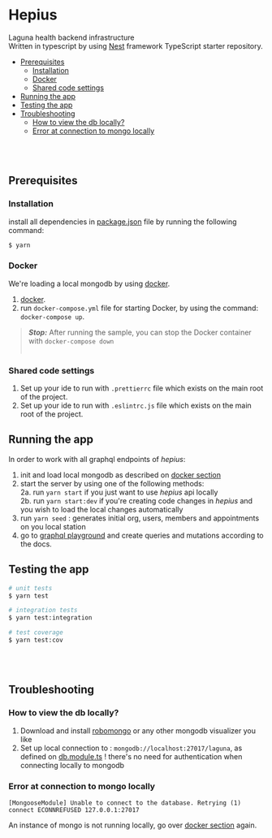# Hepius
Laguna health backend infrastructure
<br/>Written in typescript by using [Nest](https://github.com/nestjs/nest) framework TypeScript starter repository.

- [Prerequisites](#prerequisites)
   - [Installation](#installation)
   - [Docker](#docker)
   - [Shared code settings](#shared-code-settings)
- [Running the app](#running-the-app)
- [Testing the app](#testing-the-app)
- [Troubleshooting](#troubleshooting)
   - [How to view the db locally?](#how-to-view-the-db-locally-)
   - [Error at connection to mongo locally](#error-at-connection-to-mongo-locally)

<br/><br/>

## Prerequisites
### Installation
install all dependencies in [package.json](./package.json) file by running the following command:
```bash
$ yarn
```
### Docker
We're loading a local mongodb by using [docker](https://docs.docker.com/get-docker/).
1. [docker](https://docs.docker.com/get-docker/).
2. run `docker-compose.yml` file for starting Docker, by using the command: `docker-compose up`.
> **_Stop:_**  After running the sample, you can stop the Docker container with `docker-compose down`
<br/><br/>
### Shared code settings
1. Set up your ide to run with `.prettierrc` file which exists on the main root of the project.
2. Set up your ide to run with `.eslintrc.js` file which exists on the main root of the project.

## Running the app
In order to work with all graphql endpoints of *hepius*:
1. init and load local mongodb as described on [docker section](#docker)
2. start the server by using one of the following methods:
   <br/>2a. run `yarn start` if you just want to use *hepius* api locally
   <br/>2b. run `yarn start:dev` if you're creating code changes in *hepius* and you wish to load the local changes automatically
3. run `yarn seed` : generates initial org, users, members and appointments on you local station
4. go to [graphql playground](http://localhost:3000/graphql) and create queries and mutations according to the docs.

## Testing the app

```bash
# unit tests
$ yarn test

# integration tests
$ yarn test:integration

# test coverage
$ yarn test:cov
```

<br/><br/>

## Troubleshooting
### How to view the db locally?
1. Download and install [robomongo](https://robomongo.org/download) or any other mongodb visualizer you like
2. Set up local connection to : `mongodb://localhost:27017/laguna`, as defined on [db.module.ts](./src/db/db.module.ts)
   ! there's no need for authentication when connecting locally to mongodb

### Error at connection to mongo locally
```text
[MongooseModule] Unable to connect to the database. Retrying (1)
connect ECONNREFUSED 127.0.0.1:27017
```
An instance of mongo is not running locally, go over [docker section](#docker) again. 